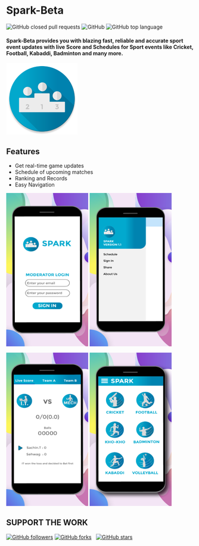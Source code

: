 # Spark-Beta

![GitHub closed pull requests](https://img.shields.io/github/issues-pr-closed/cvkoo7/Spark)
![GitHub](https://img.shields.io/github/license/cvkoo7/Spark)
![GitHub top language](https://img.shields.io/github/languages/top/cvkoo7/Spark)

#### Spark-Beta provides you with blazing fast, reliable and accurate sport event updates with live Score and Schedules for Sport events like Cricket, Football, Kabaddi, Badminton and many more. 

![Spark-Beta icon](https://github.com/cvkoo7/Spark/blob/master/app/src/main/res/mipmap-xxxhdpi/app_icon.png)

## Features
- Get real-time game updates
- Schedule of upcoming matches
- Ranking and Records
- Easy Navigation

<p float="center"> 
  <img src="/Screenshots/1.png" height="412" width="220" />
  <img src="/Screenshots/2.png" height="412" width="220" />
</p>

<p float="center"> 
  <img src="/Screenshots/3.png" height="412" width="220" />
  <img src="/Screenshots/4.png" height="412" width="220" />
</p>

## SUPPORT THE WORK

[![GitHub followers](https://img.shields.io/github/followers/cvkoo7?label=follow&style=social)](https://github.com/cvkoo7?tab=followers)
[![GitHub forks](https://img.shields.io/github/forks/cvkoo7/Spark?label=forks&style=social)](https://github.com/cvkoo7/Spark/network) &nbsp;
[![GitHub stars](https://img.shields.io/github/stars/cvkoo7/Spark?style=social)](https://github.com/cvkoo7/Spark/stargazers)
&nbsp;
